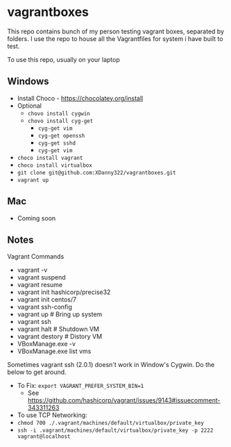 # vagrantboxes
This repo contains bunch of my person testing vagrant boxes, separated by folders.  I use the repo to house all the Vagrantfiles for system i have built to test.

To use this repo, usually on your laptop

## Windows
* Install Choco - https://chocolatey.org/install
* Optional
  * `chovo install cygwin`
  * `chovo install cyg-get`
    * `cyg-get vim`
    * `cyg-get openssh`
    * `cyg-get sshd`
    * `cyg-get vim`
* `choco install vagrant`
* `choco install virtualbox`
* `git clone git@github.com:XDanny322/vagrantboxes.git`
* `vagrant up`

## Mac
* Coming soon

## Notes
Vagrant Commands
  * vagrant -v
  * vagrant suspend
  * vagrant resume
  * vagrant init hashicorp/precise32
  * vagrant init centos/7
  * vagrant ssh-config
  * vagrant up                         # Bring up system
  * vagrant ssh
  * vagrant halt                       # Shutdown VM
  * vagrant destory                    # Distory VM
  * VBoxManage.exe -v
  * VBoxManage.exe list vms

Sometimes vagrant ssh (2.0.1) doesn't work in Window's Cygwin. Do the below to get around.
  * To Fix: `export VAGRANT_PREFER_SYSTEM_BIN=1 `
     * See https://github.com/hashicorp/vagrant/issues/9143#issuecomment-343311263
  * To use TCP Networking:
  * `chmod 700 ./.vagrant/machines/default/virtualbox/private_key`
  * `ssh -i .vagrant/machines/default/virtualbox/private_key -p 2222 vagrant@localhost`